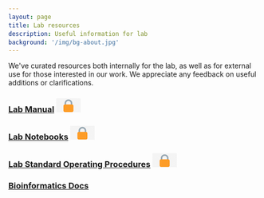 ```yaml
---
layout: page
title: Lab resources
description: Useful information for lab
background: '/img/bg-about.jpg'
---
```


We've curated resources both internally for the lab, as well as for external use for those interested in our work. We appreciate any feedback on useful additions or clarifications.

### [Lab Manual](https://docs.google.com/document/d/1dQNP4of_o7MRcO6lCtYrgRC46rELaqh7UycQNdqH0G0/edit?usp=sharing) ![lock](img/lock.png)


### [Lab Notebooks](https://drive.google.com/drive/folders/19WOEQiZVBzx1pMYKDpTQ57PGujgqbNVc?usp=sharing) ![lock](img/lock.png)


### [Lab Standard Operating Procedures](https://drive.google.com/drive/folders/1oEeThDfqI9mCMOcYbHXXlfmyE5xlmYQo?usp=sharing) ![lock](img/lock.png)


### [Bioinformatics Docs](https://jessicalanglab.github.io/Resources/BioinformaticDocs)


<!---

## Lab operation

### Lab databases
+ Oligos & Primers


## Lab safety & compliance
+ Biosafety protocol+++
+ IRB protocols+++
+ Lab training tracking spreadsheet


## Career & mentorship
+ Grad Student Mentor/Mentee Agreement
+ Postdoc Mentor/Mentee Agreement
+ Undergraduate Mentor/Mentee Agreement

--->
